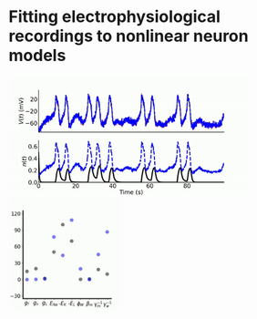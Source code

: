 # Fitting electrophysiological recordings to nonlinear neuron models 



<img src= "est_paths.gif" style="zoom: 70%;" /><img src="est_params.gif" style="zoom: 40%;" />















